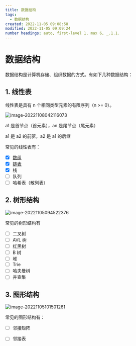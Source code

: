 ```yaml
---
title: 数据结构
tags:
  - 数据结构
created: 2022-11-05 09:08:58
modified: 2022-11-05 09:09:24
number headings: auto, first-level 1, max 6, _.1.1.
---
```


# 数据结构

数据结构是计算机存储、组织数据的方式。有如下几种数据结构：

## 1. 线性表

线性表是具有 n 个相同类型元素的有限序列（n >= 0）。

![image-20221108042116073](https://fastly.jsdelivr.net/gh/xihuanxiaorang/images/202211080421095.png)

a1 是首节点（首元素），an 是尾节点（尾元素）

a1 是 a2 的前驱，a2 是 a1 的后继

常见的线性表有：

- [x] [数组](线性表/数组.md)
- [x] [链表](线性表/链表.md)
- [x] 栈
- [ ] 队列
- [ ] 哈希表（散列表）

## 2. 树形结构

![image-20221105094522376](https://fastly.jsdelivr.net/gh/xihuanxiaorang/images/image-20221105094522376.png)

常见的树形结构有

- [ ] 二叉树
- [ ] AVL 树
- [ ] 红黑树
- [ ] B 树
- [ ] 堆
- [ ] Trie
- [ ] 哈夫曼树
- [ ] 并查集

## 3. 图形结构

![image-20221105101501261](https://fastly.jsdelivr.net/gh/xihuanxiaorang/images/image-20221105101501261.png)

常见的图形结构有：
- [ ] 邻接矩阵
- [ ] 邻接表

